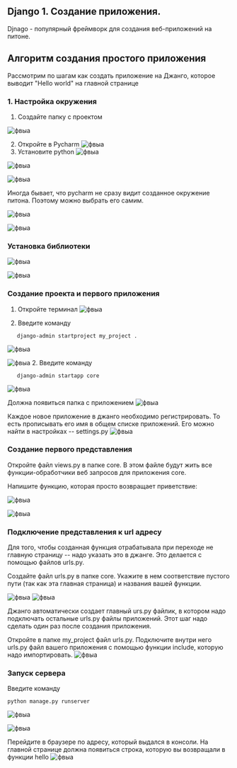 ## Django 1. Создание приложения.


Djnago - популярный фреймворк для создания веб-приложений на питоне. 

## Алгоритм создания простого приложения 

Рассмотрим по шагам как создать приложение на Джанго, которое выводит "Hello world" на главной странице 

### 1. Настройка окружения

1. Создайте папку с проектом

![фвыа](http://images.na4u.ru/static/django1/1.png)

2. Откройте в Pycharm
![фвыа](http://images.na4u.ru/static/django1/2.png)
3. Установите python
![фвыа](http://images.na4u.ru/static/django1/3.png)

![фвыа](http://images.na4u.ru/static/django1/4.png)


![фвыа](http://images.na4u.ru/static/django1/5.png)


Иногда бывает, что pycharm не сразу видит созданное окружение питона. Поэтому можно выбрать его  самим. 

![фвыа](http://images.na4u.ru/static/django1/6.png)

![фвыа](http://images.na4u.ru/static/django1/7.png)


### Установка библиотеки

![фвыа](http://images.na4u.ru/static/django1/8.png)

![фвыа](http://images.na4u.ru/static/django1/9.png)


### Создание проекта и первого приложения

1. Откройте терминал
![фвыа](http://images.na4u.ru/static/django1/10.png)

2. Введите команду 
```
   django-admin startproject my_project .
   ```
![фвыа](http://images.na4u.ru/static/django1/11.png)
 
 ![фвыа](http://images.na4u.ru/static/django1/12.png)
 2. Введите команду 
```
   django-admin startapp core
   ```
 ![фвыа](http://images.na4u.ru/static/django1/13.png)
  
  Должна появиться папка с приложением
  ![фвыа](http://images.na4u.ru/static/django1/14.png)
 
 Каждое новое приложение в джанго необходимо регистрировать. То есть прописывать его имя в общем списке приложений. Его можно найти в настройках -- settings.py
 ![фвыа](http://images.na4u.ru/static/django1/15.png)
### Создание первого представления

Откройте файл views.py в папке core. В этом файле будут жить все функции-обработчики веб запросов для приложения core. 

Напишите функцию, которая просто возвращает приветствие: 

![фвыа](http://images.na4u.ru/static/django1/16.png)

 ![фвыа](http://images.na4u.ru/static/django1/17.png)

### Подключение представления к url адресу 

Для того, чтобы созданная функция отрабатывала при переходе не главную страницу -- надо указать это в джанге. Это делается с помощью файлов urls.py.

Создайте файл urls.py в папке core. Укажите в нем соответствие пустого пути (так как эта главная страница) и названия вашей функции. 

 ![фвыа](http://images.na4u.ru/static/django1/18.png)
 ![фвыа](http://images.na4u.ru/static/django1/19.png)
 
 Джанго автоматически создает главный urs.py файлик, в котором надо подключать остальные urls.py файлы приложений. Этот шаг надо сделать один раз после создания приложения. 

Откройте в папке my_project файл urls.py. Подключите внутри него urls.py файл вашего приложения с помощью функции include, которую надо импортировать. 
 ![фвыа](http://images.na4u.ru/static/django1/20.png) 
### Запуск сервера


Введите команду 
```
python manage.py runserver
```
 ![фвыа](http://images.na4u.ru/static/django1/21.png)

 ![фвыа](http://images.na4u.ru/static/django1/22.png)
 
 Перейдите в браузере по адресу, который выдался в консоли.
 На главной странице должна появиться строка, которую вы возвращали в функции hello
 ![фвыа](http://images.na4u.ru/static/django1/23.png)